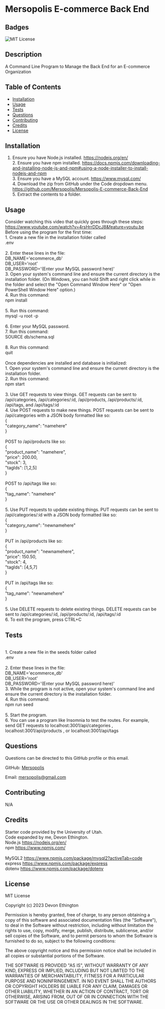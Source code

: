 # Mersopolis E-commerce Back End

## Badges
![MIT License](https://img.shields.io/badge/license-MIT%20License-green)

## Description
A Command Line Program to Manage the Back End for an E-commerce Organization

## Table of Contents
- [Installation](#installation)
- [Usage](#usage)
- [Tests](#tests)
- [Questions](#questions)
- [Contributing](#contributing)
- [Credits](#credits)
- [License](#license)

## Installation
1. Ensure you have Node.js installed. https://nodejs.org/en/ <br/>2. Ensure you have npm installed. https://docs.npmjs.com/downloading-and-installing-node-js-and-npm#using-a-node-installer-to-install-nodejs-and-npm <br/>3. Ensure you have a MySQL account. https://www.mysql.com/ <br/>4. Download the zip from GitHub under the Code dropdown menu. https://github.com/Mersopolis/Mersopolis-E-commerce-Back-End <br/>5. Extract the contents to a folder.

## Usage
Consider watching this video that quickly goes through these steps: https://www.youtube.com/watch?v=4rsHrrDDcJ8&feature=youtu.be <br/>Before using the program for the first time:<br/>1. Create a new file in the installation folder called<br/>.env<br/><br/>2. Enter these lines in the file:<br/>DB_NAME='ecommerce_db'<br/>DB_USER='root'<br/>
DB_PASSWORD='(Enter your MySQL password here)'<br/>3. Open your system's command line and ensure the current directory is the installation folder. (On Windows, you can hold Shift and right click while in the folder and select the "Open Command Window Here" or "Open PowerShell Window Here" option.)<br/>4. Run this command:<br/>npm install<br/><br/>5. Run this command:<br/>mysql -u root -p<br/><br/>6. Enter your MySQL password.<br/>7. Run this command:<br/>SOURCE db/schema.sql<br/><br/>8. Run this command:<br/>quit<br/><br/>Once dependencies are installed and database is initialized:<br/>1. Open your system's command line and ensure the current directory is the installation folder.<br/>2. Run this command:<br/>npm start<br/><br/>3. Use GET requests to view things. GET requests can be sent to /api/categories, /api/categories/:id, /api/products, /api/products/:id, /api/tags, and /api/tags/:id<br/>4. Use POST requests to make new things. POST requests can be sent to /api/categories with a JSON body formatted like so:<br/>{<br/> "category_name": "namehere"<br/>}<br/><br/>POST to /api/products like so:<br/>{<br/>  "product_name": "namehere",<br/>"price": 200.00,<br/>"stock": 3,<br/>"tagIds": \[1,2,5]<br/>}<br/><br/>POST to /api/tags like so:<br/>{<br/>  "tag_name": "namehere"<br/>}<br/><br/>5. Use PUT requests to update existing things. PUT requests can be sent to /api/categories/:id with a JSON body formatted like so:<br/>{<br/>  "category_name": "newnamehere"<br/>}<br/><br/> PUT in /api/products like so:<br/>{<br/>  "product_name": "newnamehere",<br/>"price": 150.50,<br/>"stock": 4,<br/>"tagIds": \[4,5,7]<br/>}<br/><br/>PUT in /api/tags like so:<br/>{<br/>  "tag_name": "newnamehere"<br/>}<br/><br/>5. Use DELETE requests to delete existing things. DELETE requests can be sent to /api/categories/:id, /api/products/:id, /api/tags/:id<br/>6. To exit the program, press CTRL+C

## Tests
<br/>1. Create a new file in the seeds folder called<br/>.env<br/><br/>2. Enter these lines in the file:<br/>DB_NAME='ecommerce_db'<br/>DB_USER='root'<br/>DB_PASSWORD='(Enter your MySQL password here)'<br/>3. While the program is not active, open your system's command line and ensure the current directory is the installation folder.<br/>4. Run this command:<br/>npm run seed<br/><br/>5. Start the program.<br/>6. You can use a program like Insomnia to test the routes. For example, send GET requests to localhost:3001/api/categories , localhost:3001/api/products , or localhost:3001/api/tags

## Questions
Questions can be directed to this GitHub profile or this email.

GitHub: [Mersopolis](https://github.com/Mersopolis)

Email: [mersopolis@gmail.com](mailto:mersopolis@gmail.com)

## Contributing
N/A

## Credits
Starter code provided by the University of Utah.<br/>Code expanded by me, Devon Ethington.<br/>Node.js https://nodejs.org/en/ <br/>npm https://www.npmjs.com/ <br/><br/>MySQL2 https://www.npmjs.com/package/mysql2?activeTab=code <br/>express https://www.npmjs.com/package/express <br/>dotenv https://www.npmjs.com/package/dotenv <br/>

## License
MIT License

Copyright (c) 2023 Devon Ethington
      
Permission is hereby granted, free of charge, to any person obtaining a copy of this software and associated documentation files (the "Software"), to deal in the Software without restriction, including without limitation the rights to use, copy, modify, merge, publish, distribute, sublicense, and/or sell copies of the Software, and to permit persons to whom the Software is furnished to do so, subject to the following conditions:

The above copyright notice and this permission notice shall be included in all copies or substantial portions of the Software.

THE SOFTWARE IS PROVIDED "AS IS", WITHOUT WARRANTY OF ANY KIND, EXPRESS OR IMPLIED, INCLUDING BUT NOT LIMITED TO THE WARRANTIES OF MERCHANTABILITY, FITNESS FOR A PARTICULAR PURPOSE AND NONINFRINGEMENT. IN NO EVENT SHALL THE AUTHORS OR COPYRIGHT HOLDERS BE LIABLE FOR ANY CLAIM, DAMAGES OR OTHER LIABILITY, WHETHER IN AN ACTION OF CONTRACT, TORT OR OTHERWISE, ARISING FROM, OUT OF OR IN CONNECTION WITH THE SOFTWARE OR THE USE OR OTHER DEALINGS IN THE SOFTWARE.

